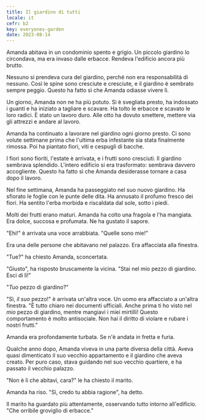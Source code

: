```yaml
---
title: Il giardino di tutti
locale: it
cefr: b2
key: everyones-garden
date: 2023-08-14
---
```


Amanda abitava in un condominio spento e grigio. Un piccolo giardino lo circondava, ma era invaso dalle erbacce. Rendeva l'edificio ancora più brutto.

Nessuno si prendeva cura del giardino, perché non era responsabilità di nessuno. Così le spine sono cresciute e cresciute, e il giardino è sembrato sempre peggio. Questo ha fatto sì che Amanda odiasse vivere lì.

Un giorno, Amanda non ne ha più potuto. Si è svegliata presto, ha indossato i guanti e ha iniziato a tagliare e scavare. Ha tolto le erbacce e scavato le loro radici. È stato un lavoro duro. Alle otto ha dovuto smettere, mettere via gli attrezzi e andare al lavoro.

Amanda ha continuato a lavorare nel giardino ogni giorno presto. Ci sono volute settimane prima che l'ultima erba infestante sia stata finalmente rimossa. Poi ha piantato fiori, viti e cespugli di bacche.

I fiori sono fioriti, l'estate è arrivata, e i frutti sono cresciuti. Il giardino sembrava splendido. L'intero edificio si era trasformato: sembrava davvero accogliente. Questo ha fatto sì che Amanda desiderasse tornare a casa dopo il lavoro.

Nel fine settimana, Amanda ha passeggiato nel suo nuovo giardino. Ha sfiorato le foglie con le punte delle dita. Ha annusato il profumo fresco dei fiori. Ha sentito l'erba morbida e riscaldata dal sole, sotto i piedi.

Molti dei frutti erano maturi. Amanda ha colto una fragola e l'ha mangiata. Era dolce, succosa e profumata. Ne ha gustato il sapore.

"Ehi!" è arrivata una voce arrabbiata. "Quelle sono mie!"

Era una delle persone che abitavano nel palazzo. Era affacciata alla finestra.

"Tue?" ha chiesto Amanda, sconcertata.

"Giusto", ha risposto bruscamente la vicina. "Stai nel mio pezzo di giardino. Esci di lì!"

"*Tuo* pezzo di giardino?"

"Sì, *il suo* pezzo!" è arrivata un'altra voce. Un uomo era affacciato a un'altra finestra. "È tutto chiaro nei documenti ufficiali. Anche prima ti ho visto nel *mio* pezzo di giardino, mentre mangiavi i miei mirtilli! Questo comportamento è molto antisociale. Non hai il diritto di violare e rubare i nostri frutti."

Amanda era profondamente turbata. Se n'è andata in fretta e furia.

Qualche anno dopo, Amanda viveva in una parte diversa della città. Aveva quasi dimenticato il suo vecchio appartamento e il giardino che aveva creato. Per puro caso, stava guidando nel suo vecchio quartiere, e ha passato il vecchio palazzo.

"Non è lì che abitavi, cara?" le ha chiesto il marito.

Amanda ha riso. "Sì, credo tu abbia ragione", ha detto.

Il marito ha guardato più attentamente, osservando tutto intorno all'edificio. "Che orribile groviglio di erbacce."